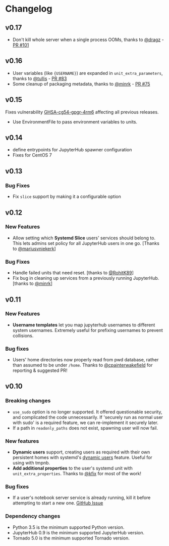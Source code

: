 # Changelog

## v0.17

- Don't kill whole server when a single process OOMs,
  thanks to [@dragz](https://github.com/dragz) - [PR #101](https://github.com/jupyterhub/systemdspawner/pull/101)

## v0.16

- User variables (like `{USERNAME}`) are expanded in `unit_extra_parameters`,
  thanks to [@tullis](https://github.com/tullis) - [PR #83](https://github.com/jupyterhub/systemdspawner/pull/83)
- Some cleanup of packaging metadata, thanks to [@minrk](https://github.com/minrk) -
  [PR #75](https://github.com/jupyterhub/systemdspawner/pull/75)

## v0.15

Fixes vulnerability [GHSA-cg54-gpgr-4rm6](https://github.com/jupyterhub/systemdspawner/security/advisories/GHSA-cg54-gpgr-4rm6) affecting all previous releases.

- Use EnvironmentFile to pass environment variables to units.

## v0.14

- define entrypoints for JupyterHub spawner configuration
- Fixes for CentOS 7

## v0.13

### Bug Fixes

- Fix `slice` support by making it a configurable option

## v0.12

### New Features

- Allow setting which **Systemd Slice** users' services should belong to.
  This lets admins set policy for all JupyterHub users in one go.
  [Thanks to [@mariusvniekerk](https://github.com/mariusvniekerk)]

### Bug Fixes

- Handle failed units that need reset.
  [thanks to [@RohitK89](https://github.com/RohitK89)]
- Fix bug in cleaning up services from a previously running
  JupyterHub. [thanks to [@minrk](https://github.com/minrk)]

## v0.11

### New Features

- **Username templates** let you map jupyterhub usernames to different system usernames. Extremely
  useful for prefixing usernames to prevent collisions.

### Bug fixes

- Users' home directories now properly read from pwd database, rather than assumed to be under `/home`.
  Thanks to [@cpainterwakefield](https://github.com/cpainterwakefield) for reporting & suggested PR!

## v0.10

### Breaking changes

- `use_sudo` option is no longer supported. It offered questionable security,
  and complicated the code unnecessarily. If 'securely run as normal user with
  sudo' is a required feature, we can re-implement it securely later.
- If a path in `readonly_paths` does not exist, spawning user will now fail.

### New features

- **Dynamic users** support, creating users as required with their own
  persistent homes with systemd's [dynamic users](http://0pointer.net/blog/dynamic-users-with-systemd.html)
  feature. Useful for using with tmpnb.
- **Add additional properties** to the user's systemd unit with `unit_extra_properties`.
  Thanks to [@kfix](https://github.com/kfix) for most of the work!

### Bug fixes

- If a user's notebook server service is already running, kill it before
  attempting to start a new one. [GitHub Issue](https://github.com/jupyterhub/systemdspawner/issues/7)

### Dependency changes

- Python 3.5 is the minimum supported Python version.
- JupyterHub 0.9 is the minimum supported JupyterHub version.
- Tornado 5.0 is the minimum supported Tornado version.
